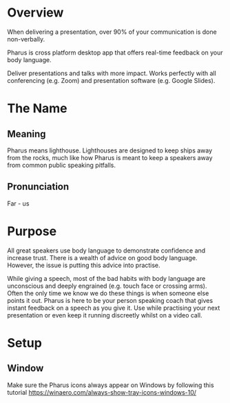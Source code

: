 # Overview

When delivering a presentation, over 90% of your communication is done non-verbally.

Pharus is cross platform desktop app that offers real-time feedback on your body language.

Deliver presentations and talks with more impact. Works perfectly with all conferencing (e.g. Zoom) and presentation software (e.g. Google Slides).


# The Name
## Meaning
Pharus means lighthouse. Lighthouses are designed to keep ships away from the rocks, much like how Pharus is meant to keep a speakers away from common public speaking pitfalls. 

## Pronunciation
Far - us

# Purpose
All great speakers use body language to demonstrate confidence and increase trust.
There is a wealth of advice on good body language. However, the issue is putting this advice into practise. 

While giving a speech, most of the bad habits with body language  are unconscious and deeply engrained (e.g. touch face or crossing arms). Often the only time we know we do these things is when someone else points it out. Pharus is here to be your person speaking coach that gives instant feedback on a speech as you give it. Use while practising your next presentation or even keep it running discreetly whilst on a video call.

# Setup
## Window
Make sure the Pharus icons always appear on Windows by following this tutorial https://winaero.com/always-show-tray-icons-windows-10/